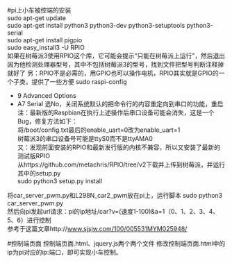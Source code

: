 #pi上小车被控端的安装  
 sudo apt-get update  
 sudo apt-get install python3 python3-dev python3-setuptools python3-serial  
 sudo apt-get install pigpio  
 sudo easy_install3 -U RPIO  
 如果在树莓派3使用RPIO这个库，它可能会提示“只能在树莓派上运行”，然后退出
 因为他检测处理器型号，其中不包括树莓派3的型号，找到文件把型号判断注释掉就好了
 另：RPIO不是必需的，用GPIO也可以操作电机，RPIO其实就是GPIO的一个子类，提供了一些方便
 sudo raspi-config  
 - 9 Advanced Options
 - A7 Serial
     选No，关闭系统默认的把命令行的内容重定向到串口的功能，重启  
 注：最新版的Raspbian在执行上述操作后串口设备可能会消失，这是一个Bug，修复方法如下：  
     将/boot/config.txt最后的enable_uart=0改为enable_uart=1  
 树莓派3的串口设备号可能是ttyS0而不是ttyAMA0  
 又：发现前面安装的RPIO和最新发行版的内核不兼容，所以又安装了最新的测试版RPIO  
 从https://github.com/metachris/RPIO/tree/v2下载并上传到树莓派，并运行其中的setup.py  
sudo python3 setup.py install  
  
将car_server_pwm.py和L298N_car2_pwm放在pi上，运行脚本
sudo python3 car_server_pwm.py  
然后向pi发起url请求：pi的ip地址/car?v=(速度1-100)&a=1（0、1、2、3、4、5、6）进行控制  
参考于这篇文章http://www.sjsjw.com/100/005531MYM025948/  

#控制端页面 
控制端页面.html、jquery.js两个两个文件 
修改控制端页面.html中的ip为pi对应的ip:端口，即可实现小车控制。